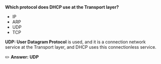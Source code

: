**Which protocol does  DHCP use at the Transport layer?**

- IP
- ARP
- UDP
- TCP


**UDP: User Datagram Protocol** is used, and it is a connection network service at the Transport  layer, and DHCP uses this connectionless service.

:pencil2: **Answer:**
**UDP**